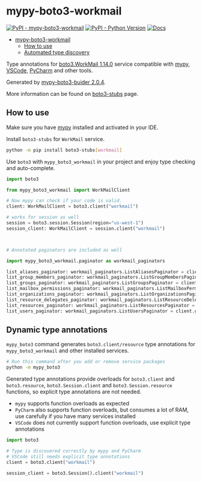 # mypy-boto3-workmail

[![PyPI - mypy-boto3-workmail](https://img.shields.io/pypi/v/mypy-boto3-workmail.svg?color=blue)](https://pypi.org/project/mypy-boto3-workmail)
[![PyPI - Python Version](https://img.shields.io/pypi/pyversions/mypy-boto3-workmail.svg?color=blue)](https://pypi.org/project/mypy-boto3-workmail)
[![Docs](https://img.shields.io/readthedocs/mypy-boto3-builder.svg?color=blue)](https://mypy-boto3-builder.readthedocs.io/)

- [mypy-boto3-workmail](#mypy-boto3-workmail)
  - [How to use](#how-to-use)
  - [Automated type discovery](#automated-type-discovery)

Type annotations for
[boto3.WorkMail 1.14.0](https://boto3.amazonaws.com/v1/documentation/api/1.14.0/reference/services/workmail.html#WorkMail) service
compatible with [mypy](https://github.com/python/mypy), [VSCode](https://code.visualstudio.com/),
[PyCharm](https://www.jetbrains.com/pycharm/) and other tools.

Generated by [mypy-boto3-buider 2.0.4](https://github.com/vemel/mypy_boto3_builder).

More information can be found on [boto3-stubs](https://pypi.org/project/boto3-stubs/) page.

## How to use

Make sure you have [mypy](https://github.com/python/mypy) installed and activated in your IDE.

Install `boto3-stubs` for `WorkMail` service.

```bash
python -m pip install boto3-stubs[workmail]
```

Use `boto3` with `mypy_boto3_workmail` in your project and enjoy type checking and auto-complete.

```python
import boto3

from mypy_boto3_workmail import WorkMailClient

# Now mypy can check if your code is valid.
client: WorkMailClient = boto3.client("workmail")

# works for session as well
session = boto3.session.Session(region="us-west-1")
session_client: WorkMailClient = session.client("workmail")



# Annotated paginators are included as well

import mypy_boto3_workmail.paginator as workmail_paginators

list_aliases_paginator: workmail_paginators.ListAliasesPaginator = client.get_paginator("list_aliases")
list_group_members_paginator: workmail_paginators.ListGroupMembersPaginator = client.get_paginator("list_group_members")
list_groups_paginator: workmail_paginators.ListGroupsPaginator = client.get_paginator("list_groups")
list_mailbox_permissions_paginator: workmail_paginators.ListMailboxPermissionsPaginator = client.get_paginator("list_mailbox_permissions")
list_organizations_paginator: workmail_paginators.ListOrganizationsPaginator = client.get_paginator("list_organizations")
list_resource_delegates_paginator: workmail_paginators.ListResourceDelegatesPaginator = client.get_paginator("list_resource_delegates")
list_resources_paginator: workmail_paginators.ListResourcesPaginator = client.get_paginator("list_resources")
list_users_paginator: workmail_paginators.ListUsersPaginator = client.get_paginator("list_users")
```

## Dynamic type annotations

`mypy_boto3` command generates `boto3.client/resource` type annotations for
`mypy_boto3_workmail` and other installed services.

```bash
# Run this command after you add or remove service packages
python -m mypy_boto3
```

Generated type annotations provide overloads for `boto3.client` and `boto3.resource`,
`boto3.Session.client` and `boto3.Session.resource` functions,
so explicit type annotations are not needed.

- `mypy` supports function overloads as expected
- `PyCharm` also supports function overloads, but consumes a lot of RAM, use carefully if you have many services installed
- `VSCode` does not currently support function overloads, use explicit type annotations

```python
import boto3

# Type is discovered correctly by mypy and PyCharm
# VSCode still needs explicit type annotations
client = boto3.client("workmail")

session_client = boto3.Session().client("workmail")
```